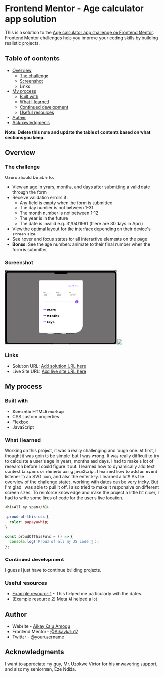 # Frontend Mentor - Age calculator app solution

This is a solution to the [Age calculator app challenge on Frontend Mentor](https://www.frontendmentor.io/challenges/age-calculator-app-dF9DFFpj-Q). Frontend Mentor challenges help you improve your coding skills by building realistic projects.

## Table of contents

- [Overview](#overview)
  - [The challenge](#the-challenge)
  - [Screenshot](#screenshot)
  - [Links](#links)
- [My process](#my-process)
  - [Built with](#built-with)
  - [What I learned](#what-i-learned)
  - [Continued development](#continued-development)
  - [Useful resources](#useful-resources)
- [Author](#author)
- [Acknowledgments](#acknowledgments)

**Note: Delete this note and update the table of contents based on what sections you keep.**

## Overview

### The challenge

Users should be able to:

- View an age in years, months, and days after submitting a valid date through the form
- Receive validation errors if:
  - Any field is empty when the form is submitted
  - The day number is not between 1-31
  - The month number is not between 1-12
  - The year is in the future
  - The date is invalid e.g. 31/04/1991 (there are 30 days in April)
- View the optimal layout for the interface depending on their device's screen size
- See hover and focus states for all interactive elements on the page
- **Bonus**: See the age numbers animate to their final number when the form is submitted

### Screenshot

![](/screenshots/Macbook-Pro-14-inch.jpeg)
![](</screenshots/Screenshot%20(16).png>)

### Links

- Solution URL: [Add solution URL here](https://your-solution-url.com)
- Live Site URL: [Add live site URL here](age-calcage.netlify.app)

## My process

### Built with

- Semantic HTML5 markup
- CSS custom properties
- Flexbox
- JavaScript

### What I learned

Working on this project, it was a really challenging and tough one. At first, I thought it was goin to be simple, but I was wrong. It was really difficult to try to calculate a user's age in years, months and days. I had to make a lot of research before I could figure it out. I learned how to dynamically add text context to spans or elemets using javaScript. I learned how to add an event listener to an SVG icon, and also the enter key. I learned a lot!! As the overview of the challenge states, working with dates can be very tricky. But I'm glad I was able to pull it off. I also tried to make it responsive on different screen sizes.
To reinforce knowledge and make the project a little bit nicer, I had to write some lines of code for the user's live location.

```html
<h1>All my span</h1>
```

```css
.proud-of-this-css {
  color: papayawhip;
}
```

```js
const proudOfThisFunc = () => {
  console.log('Proud of all my JS code 🎉');
};
```

### Continued development

I guess I just have to continue building projects.

### Useful resources

- [Example resource 1](https://www.stackoverflow.com) - This helped me particularly with the dates.
- [Example resource 2] Meta AI helped a lot

## Author

- Website - [Aikay Kalu Amogu](age-calcage.netlify.app)
- Frontend Mentor - [@Aikaykalu17](https://www.frontendmentor.io/profile/Aikaykalu17)
- Twitter - [@yourusername](https://www.twitter.com/aikayKalu)

## Acknowledgments

I want to appreciate my guy, Mr. Uzokwe Victor for his unwavering support, and also my seniorman, Eze Ndida.
